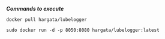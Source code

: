 ***Commands to execute***
```
docker pull hargata/lubelogger
```

```
sudo docker run -d -p 8050:8080 hargata/lubelogger:latest

```
